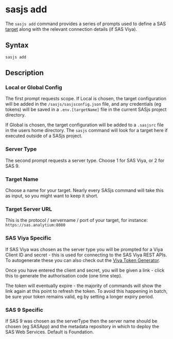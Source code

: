 # sasjs add

The `sasjs add` command provides a series of prompts used to define a SAS [target](https://sasjs.io/glossary#target) along with the relevant connection details (if SAS Viya).

<script id="asciicast-8CZROaVsvobDCumlqgxrhHkE3" src="https://asciinema.org/a/8CZROaVsvobDCumlqgxrhHkE3.js" async></script>

## Syntax

```
sasjs add
```

## Description

### Local or Global Config

The first prompt requests scope. If Local is chosen, the target configuration will be added in the `/sasjs/sasjsconfig.json` file, and any credentials (eg tokens) will be saved in a `.env.[targetName]` file in the current SASjs project directory.

If Global is chosen, the target configuration will be added to a `.sasjsrc` file in the users home directory. The `sasjs` command will look for a target here if executed outside of a SASjs project.

### Server Type

The second prompt requests a server type. Choose 1 for SAS Viya, or 2 for SAS 9.

### Target Name

Choose a name for your target. Nearly every SASjs command will take this as input, so you might want to keep it short.

### Target Server URL

This is the protocol / servername / port of your target, for instance: `https://sas.analytium:8080`

### SAS Viya Specific

If SAS Viya was chosen as the server type you will be prompted for a Viya Client ID and secret - this is used for connecting to the SAS Viya REST APIs. To autogenerate these you can also check out the [Viya Token Generator](https://sasjs.io/videos/#deploying-and-using-the-viya-token-generator).

Once you have entered the client and secret, you will be given a link - click this to generate the authorisation code (one time step).

The token will eventually expire - the majority of commands will show the link again at this point to refresh the token. To avoid this happening in batch, be sure your token remains valid, eg by setting a longer expiry period.

<script id="asciicast-361849" src="https://asciinema.org/a/361849.js" async></script>

### SAS 9 Specific

If SAS 9 was chosen as the serverType then the server name should be chosen (eg SASApp) and the metadata repository in which to deploy the SAS Web Services. Default is Foundation.

<script id="asciicast-361844" src="https://asciinema.org/a/361844.js" async></script>

<meta name="description" content="The `sasjs add` command provides a series of prompts used to define a SAS target">
